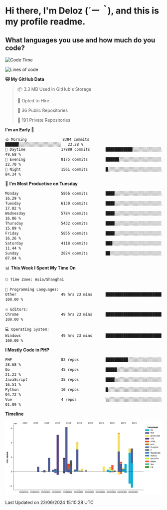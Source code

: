 # **Hi there, I'm Deloz (*´ー｀*), and this is my profile readme.**

## **What languages you use and how much do you code?**

<!--START_SECTION:waka-->
![Code Time](http://img.shields.io/badge/Code%20Time-4%2C267%20hrs%2023%20mins-blue)

![Lines of code](https://img.shields.io/badge/From%20Hello%20World%20I%27ve%20Written-41.6%20million%20lines%20of%20code-blue)

**🐱 My GitHub Data** 

> 📦 3.3 MB Used in GitHub's Storage 
 > 
> 💼 Opted to Hire
 > 
> 📜 36 Public Repositories 
 > 
> 🔑 191 Private Repositories 
 > 
**I'm an Early 🐤** 

```text
🌞 Morning                8384 commits        ██████░░░░░░░░░░░░░░░░░░░   23.28 % 
🌆 Daytime                17889 commits       ████████████░░░░░░░░░░░░░   49.68 % 
🌃 Evening                8175 commits        ██████░░░░░░░░░░░░░░░░░░░   22.70 % 
🌙 Night                  1561 commits        █░░░░░░░░░░░░░░░░░░░░░░░░   04.34 % 
```
📅 **I'm Most Productive on Tuesday** 

```text
Monday                   5866 commits        ████░░░░░░░░░░░░░░░░░░░░░   16.29 % 
Tuesday                  6130 commits        ████░░░░░░░░░░░░░░░░░░░░░   17.02 % 
Wednesday                5784 commits        ████░░░░░░░░░░░░░░░░░░░░░   16.06 % 
Thursday                 5432 commits        ████░░░░░░░░░░░░░░░░░░░░░   15.09 % 
Friday                   5855 commits        ████░░░░░░░░░░░░░░░░░░░░░   16.26 % 
Saturday                 4118 commits        ███░░░░░░░░░░░░░░░░░░░░░░   11.44 % 
Sunday                   2824 commits        ██░░░░░░░░░░░░░░░░░░░░░░░   07.84 % 
```


📊 **This Week I Spent My Time On** 

```text
🕑︎ Time Zone: Asia/Shanghai

💬 Programming Languages: 
Other                    49 hrs 23 mins      █████████████████████████   100.00 % 

🔥 Editors: 
Chrome                   49 hrs 23 mins      █████████████████████████   100.00 % 

💻 Operating System: 
Windows                  49 hrs 23 mins      █████████████████████████   100.00 % 
```

**I Mostly Code in PHP** 

```text
PHP                      82 repos            ██████████░░░░░░░░░░░░░░░   38.68 % 
Go                       45 repos            █████░░░░░░░░░░░░░░░░░░░░   21.23 % 
JavaScript               35 repos            ████░░░░░░░░░░░░░░░░░░░░░   16.51 % 
Python                   10 repos            █░░░░░░░░░░░░░░░░░░░░░░░░   04.72 % 
Vue                      4 repos             ░░░░░░░░░░░░░░░░░░░░░░░░░   01.89 % 
```



**Timeline**

![Lines of Code chart](https://raw.githubusercontent.com/deloz/deloz/main/assets/bar_graph.png)


 Last Updated on 23/06/2024 15:10:28 UTC
<!--END_SECTION:waka-->
